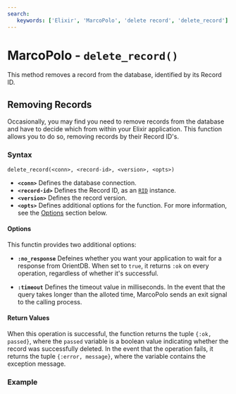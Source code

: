 ```yaml
---
search:
   keywords: ['Elixir', 'MarcoPolo', 'delete record', 'delete_record']
---
```


# MarcoPolo - `delete_record()`

This method removes a record from the database, identified by its Record ID.

## Removing Records

Occasionally, you may find you need to remove records from the database and have to decide which from within your Elixir application.  This function allows you to do so, removing records by their Record ID's.

### Syntax

```
delete_record(<conn>, <record-id>, <version>, <opts>)
```

- **`<conn>`** Defines the database connection.
- **`<record-id>`** Defines the Record ID, as an [`RID`](MarcoPolo-RID.md) instance.
- **`<version>`** Defines the record version.
- **`<opts>`** Defines additional options for the function.  For more information, see the [Options](#options) section below.

#### Options

This functin provides two additional options:

- **`:no_response`** Defeines whether you want your application to wait for a response from OrientDB.  When set to `true`, it returns `:ok` on every operation, regardless of whether it's successful.

- **`:timeout`** Defines the timeout value in milliseconds.  In the event that the query takes longer than the alloted time, MarcoPolo sends an exit signal to the calling process.

#### Return Values

When this operation is successful, the function returns the tuple `{:ok, passed}`, where the `passed` variable is a boolean value indicating whether the record was successfully deleted.  In the event that the operation fails, it returns the tuple `{:error, message}`, where the variable contains the exception message.


### Example
